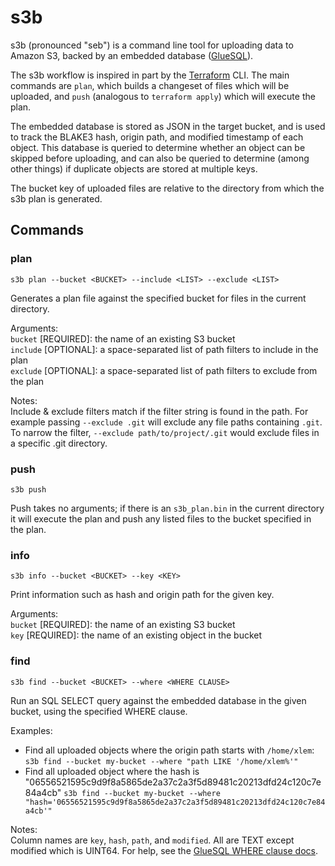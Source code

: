# s3b

s3b (pronounced "seb") is a command line tool for uploading data to Amazon S3, backed by an embedded database ([GlueSQL](https://gluesql.org/docs)).

The s3b workflow is inspired in part by the [Terraform](https://terraform.io) CLI. The main commands are `plan`, which builds a changeset of files which will be uploaded, and `push` (analogous to `terraform apply`) which will execute the plan.

The embedded database is stored as JSON in the target bucket, and is used to track the BLAKE3 hash, origin path, and modified timestamp of each object. This database is queried to determine whether an object can be skipped before uploading, and can also be queried to determine (among other things) if duplicate objects are stored at multiple keys.

The bucket key of uploaded files are relative to the directory from which the s3b plan is generated.

## Commands

### plan
`s3b plan --bucket <BUCKET> --include <LIST> --exclude <LIST>` 

Generates a plan file against the specified bucket for files in the current directory.

Arguments:  
`bucket` [REQUIRED]: the name of an existing S3 bucket  
`include` [OPTIONAL]: a space-separated list of path filters to include in the plan  
`exclude` [OPTIONAL]: a space-separated list of path filters to exclude from the plan  

Notes:  
Include & exclude filters match if the filter string is found in the path. For example passing `--exclude .git` will exclude any file paths containing `.git`. To narrow the filter, `--exclude path/to/project/.git` would exclude files in a specific .git directory.

### push
`s3b push` 

Push takes no arguments; if there is an `s3b_plan.bin` in the current directory it will execute the plan and push any listed files to the bucket specified in the plan.

### info
`s3b info --bucket <BUCKET> --key <KEY>` 

Print information such as hash and origin path for the given key. 

Arguments:  
`bucket` [REQUIRED]: the name of an existing S3 bucket  
`key` [REQUIRED]: the name of an existing object in the bucket

### find
`s3b find --bucket <BUCKET> --where <WHERE CLAUSE>` 

Run an SQL SELECT query against the embedded database in the given bucket, using the specified WHERE clause.

Examples: 
- Find all uploaded objects where the origin path starts with `/home/xlem`: 
  `s3b find --bucket my-bucket --where "path LIKE '/home/xlem%'"`
- Find all uploaded object where the hash is "06556521595c9d9f8a5865de2a37c2a3f5d89481c20213dfd24c120c7e84a4cb" 
  `s3b find --bucket my-bucket --where "hash='06556521595c9d9f8a5865de2a37c2a3f5d89481c20213dfd24c120c7e84a4cb'"` 

Notes:  
Column names are `key`, `hash`, `path`, and `modified`. All are TEXT except modified which is UINT64.
For help, see the [GlueSQL WHERE clause docs](https://gluesql.org/docs/0.16.0/sql-syntax/statements/querying/where).